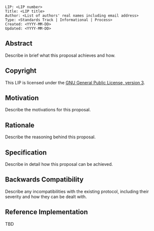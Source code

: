 ```
LIP: <LIP number>
Title: <LIP title>
Author: <List of authors' real names including email address>
Type: <Standards Track | Informational | Process>
Created: <YYYY-MM-DD>
Updated: <YYYY-MM-DD>
```

## Abstract

Describe in brief what this proposal achieves and how.

## Copyright

This LIP is licensed under the [GNU General Public License, version 3](http://www.gnu.org/licenses/gpl-3.0.html).

## Motivation

Describe the motivations for this proposal.

## Rationale

Describe the reasoning behind this proposal.

## Specification

Describe in detail how this proposal can be achieved.

## Backwards Compatibility

Describe any incompatibilities with the existing protocol, including their severity and how they can be dealt with.

## Reference Implementation

TBD